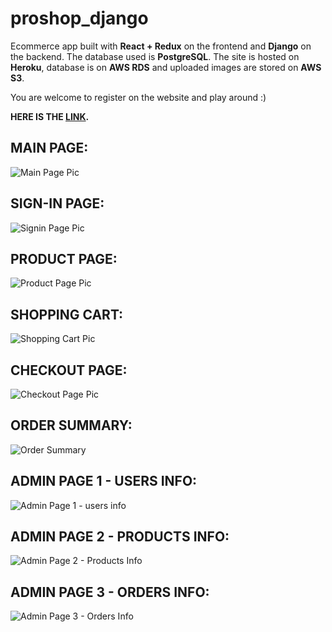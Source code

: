 # proshop_django
Ecommerce app built with **React + Redux** on the frontend and **Django** on the backend. The database used is **PostgreSQL**. The site is hosted on **Heroku**, database is on **AWS RDS** and uploaded images are stored on **AWS S3**.

You are welcome to register on the website and play around :)

**HERE IS THE [LINK](https://proshop-project-site.herokuapp.com/).**

## MAIN PAGE:

![Main Page Pic](https://i.imgur.com/qtf9tA6.jpg)


## SIGN-IN PAGE:

![Signin Page Pic](https://i.imgur.com/31FEnrb.jpg)

## PRODUCT PAGE:

![Product Page Pic](https://i.imgur.com/dxGSE6q.jpg)

## SHOPPING CART:

![Shopping Cart Pic](https://i.imgur.com/ekKYihK.jpg)

## CHECKOUT PAGE:

![Checkout Page Pic](https://i.imgur.com/goLCLR4.jpg)

## ORDER SUMMARY:

![Order Summary](https://i.imgur.com/p97zMJ5.jpg)

## ADMIN PAGE 1 - USERS INFO:

![Admin Page 1 - users info](https://i.imgur.com/79xw8Vf.jpg)

## ADMIN PAGE 2 - PRODUCTS INFO:

![Admin Page 2 - Products Info](https://i.imgur.com/HKBWAf6.jpg)

## ADMIN PAGE 3 - ORDERS INFO:

![Admin Page 3 - Orders Info](https://i.imgur.com/VygSC6B.jpg)
